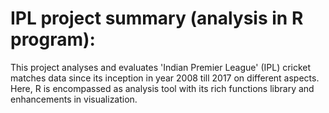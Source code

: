 # IPL project summary (analysis in R program):
This project analyses and evaluates 'Indian Premier League' (IPL) cricket matches data since its inception in year 2008 till 2017 on different aspects. Here, R is encompassed as analysis tool with its rich functions library and enhancements in visualization.

